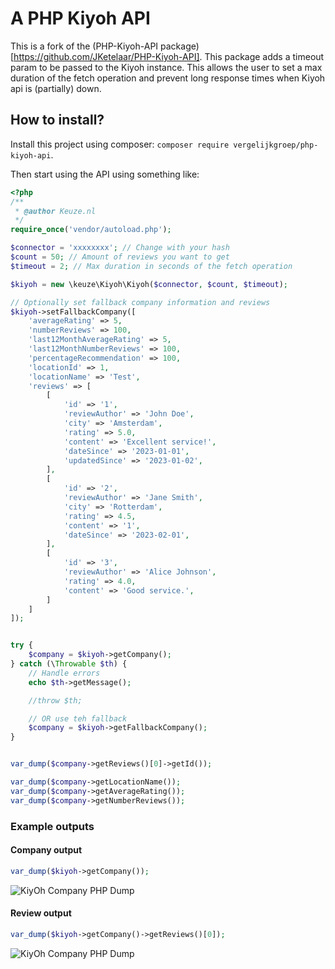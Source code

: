# A PHP Kiyoh API

This is a fork of the (PHP-Kiyoh-API package)[https://github.com/JKetelaar/PHP-Kiyoh-API]. 
This package adds a timeout param to be passed to the Kiyoh instance. This allows the user to set a max duration of the fetch operation and prevent long response times when Kiyoh api is (partially) down.
## How to install?
Install this project using composer: `composer require vergelijkgroep/php-kiyoh-api`.

Then start using the API using something like:

```php
<?php
/**
 * @author Keuze.nl
 */
require_once('vendor/autoload.php');

$connector = 'xxxxxxxx'; // Change with your hash
$count = 50; // Amount of reviews you want to get
$timeout = 2; // Max duration in seconds of the fetch operation

$kiyoh = new \keuze\Kiyoh\Kiyoh($connector, $count, $timeout);

// Optionally set fallback company information and reviews
$kiyoh->setFallbackCompany([
    'averageRating' => 5,
    'numberReviews' => 100,
    'last12MonthAverageRating' => 5,
    'last12MonthNumberReviews' => 100,
    'percentageRecommendation' => 100,
    'locationId' => 1,
    'locationName' => 'Test',
    'reviews' => [
        [
            'id' => '1',
            'reviewAuthor' => 'John Doe',
            'city' => 'Amsterdam',
            'rating' => 5.0,
            'content' => 'Excellent service!',
            'dateSince' => '2023-01-01',
            'updatedSince' => '2023-01-02',
        ],
        [
            'id' => '2',
            'reviewAuthor' => 'Jane Smith',
            'city' => 'Rotterdam',
            'rating' => 4.5,
            'content' => '1',
            'dateSince' => '2023-02-01',
        ],
        [
            'id' => '3',
            'reviewAuthor' => 'Alice Johnson',
            'rating' => 4.0,
            'content' => 'Good service.',
        ]
    ]
]);


try {
    $company = $kiyoh->getCompany();
} catch (\Throwable $th) {
    // Handle errors
    echo $th->getMessage();

    //throw $th;

    // OR use teh fallback
    $company = $kiyoh->getFallbackCompany();
}


var_dump($company->getReviews()[0]->getId());

var_dump($company->getLocationName());
var_dump($company->getAverageRating());
var_dump($company->getNumberReviews());
```

### Example outputs

#### Company output
```php
var_dump($kiyoh->getCompany());
```
![KiyOh Company PHP Dump](docs/company_dump.png)


#### Review output
```php
var_dump($kiyoh->getCompany()->getReviews()[0]);
```
![KiyOh Company PHP Dump](docs/review_dump.png)
